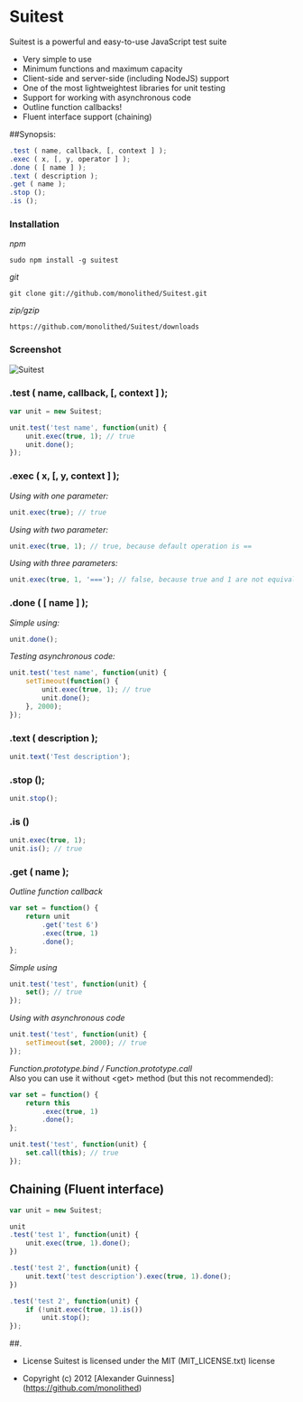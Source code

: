 # Suitest

Suitest is a powerful and easy-to-use JavaScript test suite

* Very simple to use
* Minimum functions and maximum capacity
* Client-side and server-side (including NodeJS) support
* One of the most lightweightest libraries for unit testing
* Support for working with asynchronous code
* Outline function callbacks!
* Fluent interface support (chaining)


##Synopsis:

```javascript
.test ( name, callback, [, context ] );
.exec ( x, [, y, operator ] );
.done ( [ name ] );
.text ( description );
.get ( name );
.stop ();
.is ();
```

### Installation

*npm*

```
sudo npm install -g suitest
```

*git*

```
git clone git://github.com/monolithed/Suitest.git
```

*zip/gzip*

```
https://github.com/monolithed/Suitest/downloads
```


### Screenshot

![Suitest](http://habrastorage.org/storage2/355/f86/994/355f869942763e4f7239010e53284ebd.png "Suitest")

### .test ( name, callback, [, context ] );

```javascript
var unit = new Suitest;

unit.test('test name', function(unit) {
	unit.exec(true, 1); // true
	unit.done();
});
```

### .exec ( x, [, y, context ] );

*Using with one parameter:*

```javascript
unit.exec(true); // true
```

*Using with two parameter:*

```javascript
unit.exec(true, 1); // true, because default operation is ==
```

*Using with three parameters:*

```javascript
unit.exec(true, 1, '==='); // false, because true and 1 are not equivalent
```

### .done ( [ name ] );

*Simple using:*

```javascript
unit.done();
```

*Testing asynchronous code:*

```javascript
unit.test('test name', function(unit) {
	setTimeout(function() {
		unit.exec(true, 1); // true
		unit.done();
	}, 2000);
});
```

### .text ( description );

```javascript
unit.text('Test description');
```

### .stop ();

```javascript
unit.stop();
```

### .is ()

```javascript
unit.exec(true, 1);
unit.is(); // true
```

### .get ( name );

*Outline function callback*

```javascript
var set = function() {
	return unit
		.get('test 6')
		.exec(true, 1)
		.done();
};
```

*Simple using*

```javascript
unit.test('test', function(unit) {
	set(); // true
});
```

*Using with asynchronous code*

```javascript
unit.test('test', function(unit) {
	setTimeout(set, 2000); // true
});
```

*Function.prototype.bind / Function.prototype.call* <br />
Also you can use it without \<get\> method (but this not recommended):

```javascript
var set = function() {
	return this
		.exec(true, 1)
		.done();
};

unit.test('test', function(unit) {
	set.call(this); // true
});
```

## Chaining (Fluent interface)


```javascript
var unit = new Suitest;

unit
.test('test 1', function(unit) {
	unit.exec(true, 1).done();
})

.test('test 2', function(unit) {
	unit.text('test description').exec(true, 1).done();
})

.test('test 2', function(unit) {
	if (!unit.exec(true, 1).is())
		unit.stop();
});
```


##.

* License
   Suitest is licensed under the MIT (MIT_LICENSE.txt) license

* Copyright (c) 2012 [Alexander Guinness] (https://github.com/monolithed)